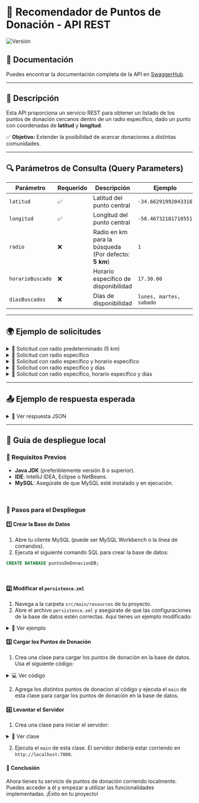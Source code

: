 # 🏥 Recomendador de Puntos de Donación - API REST
![Versión](https://img.shields.io/badge/Versión-1.0.0-brightgreen)

## 📄 Documentación

Puedes encontrar la documentación completa de la API en [SwaggerHub](https://app.swaggerhub.com/apis/THGONZALEZ/API_Recomendacion_de_Puntos_de_Donacion/1.0.0).

---

## 📌 Descripción

Esta API proporciona un servicio REST para obtener un listado de los puntos de donación cercanos dentro de un radio específico, dado un punto con coordenadas de **latitud** y **longitud**.

✅ **Objetivo:** Extender la posibilidad de acercar donaciones a distintas comunidades.

---

## 🔍 Parámetros de Consulta (Query Parameters)

| Parámetro        | Requerido | Descripción                                          | Ejemplo                 |
| ---------------- | --------- | ---------------------------------------------------- | ----------------------- |
| `latitud`        | ✅         | Latitud del punto central                            | `-34.66291992043316`    |
| `longitud`       | ✅         | Longitud del punto central                           | `-58.46732181710551`    |
| `radio`          | ❌         | Radio en km para la búsqueda (Por defecto: **5 km**) | `1`                     |
| `horarioBuscado` | ❌         | Horario específico de disponibilidad                 | `17.30.00`              |
| `diasBuscados`   | ❌         | Días de disponibilidad                               | `lunes, martes, sabado` |

---

## 🌍 Ejemplo de solicitudes
<details>
  <summary>🔹 Solicitud con radio predeterminado (5 km)</summary>

```bash
GET http://localhost:7000/api/recomendadorDePuntos?latitud=-34.66291992043316&longitud=-58.46732181710551
```

</details>

<details>
  <summary>🔹 Solicitud con radio específico</summary>

```bash
GET http://localhost:7000/api/recomendadorDePuntos?latitud=-34.66291992043316&longitud=-58.46732181710551&radio=1000
```

</details>

<details>
  <summary>🔹 Solicitud con radio específico y horario específico</summary>

```bash
GET http://localhost:7000/api/recomendadorDePuntos?latitud=-34.59824563867314&longitud=-58.420012658665414&radio=250&horarioBuscado=23.00.00
```

</details>

<details>
  <summary>🔹 Solicitud con radio específico y días</summary>

```bash
GET http://localhost:7000/api/recomendadorDePuntos?latitud=-34.59824563867314&longitud=-58.420012658665414&radio=250&diasBuscados=lunes
```

</details>

<details>
  <summary>🔹 Solicitud con radio específico, horario específico y días</summary>

```bash
GET http://localhost:7000/api/recomendadorDePuntos?latitud=-34.59824563867314&longitud=-58.420012658665414&radio=250&horarioBuscado=23.00.00&diasBuscados=lunes
```

</details>

---

## 📤 Ejemplo de respuesta esperada


<details>
  <summary>📜 Ver respuesta JSON</summary>

```bash
[
    {
        "activo": true,
        "nombre": "UTN Medrano",
        "puntoGeografico": {
            "latitud": -34.598245638673,
            "longitud": -58.420012658665
        },
        "horaApertura": [
            10,
            0
        ],
        "horaCierre": [
            18,
            0
        ],
        "diasAbierto": [
            "MONDAY",
            "TUESDAY",
            "WEDNESDAY",
            "MONDAY",
            "TUESDAY",
            "WEDNESDAY",
            "THURSDAY",
            "FRIDAY"
        ],
        "id": 1
    },
    {
        "activo": true,
        "nombre": "UTN Pacheco",
        "puntoGeografico": {
            "latitud": -34.455130586427,
            "longitud": -58.624240247031
        },
        "horaApertura": [
            0,
            0
        ],
        "horaCierre": [
            23,
            59
        ],
        "diasAbierto": [
            "SATURDAY",
            "SUNDAY"
        ],
        "id": 3
    }
]
```

</details>

---

## 🚀 Guía de despliegue local

### 📌 Requisitos Previos
- **Java JDK** (preferiblemente versión 8 o superior).
- **IDE**: IntelliJ IDEA, Eclipse o NetBeans.
- **MySQL**: Asegúrate de que MySQL esté instalado y en ejecución.

<br>

### 🔧 Pasos para el Despliegue

#### 1️⃣ Crear la Base de Datos
1. Abre tu cliente MySQL (puede ser MySQL Workbench o la línea de comandos).
2. Ejecuta el siguiente comando SQL para crear la base de datos:

```sql
CREATE DATABASE puntosDeDonacionDB;
```

<br>

#### 2️⃣ Modificar el `persistence.xml`
  1. Navega a la carpeta `src/main/resources` de tu proyecto.
  2. Abre el archivo `persistence.xml` y asegúrate de que las configuraciones de la base de datos estén correctas. Aquí tienes un ejemplo modificado:

<details>
  <summary> 👀 Ver ejemplo </summary>

   ```xml
     <?xml version="1.0" encoding="UTF-8"?>
     <persistence xmlns="http://java.sun.com/xml/ns/persistence"
                  xmlns:xsi="http://www.w3.org/2001/XMLSchema-instance"
                  xsi:schemaLocation="http://java.sun.com/xml/ns/persistence
        http://java.sun.com/xml/ns/persistence/persistence_2_0.xsd"
                  version="2.0">
   
         <persistence-unit name="simple-persistence-unit" transaction-type="RESOURCE_LOCAL">
             <provider>org.hibernate.jpa.HibernatePersistenceProvider</provider>
   
             <properties>
                 <property name="hibernate.archive.autodetection" value="class"/>
                 <property name="hibernate.connection.driver_class" value="com.mysql.jdbc.Driver" />
                 <property name="hibernate.connection.url" value="jdbc:mysql://localhost:3306/puntosDeDonacionDB?serverTimezone=America/Argentina/Buenos_Aires" />
                 <property name="hibernate.connection.username" value="root" />
                 <property name="hibernate.connection.password" value="mysql" />
                 <property name="hibernate.show_sql" value="true"/>
                 <property name="hibernate.format_sql" value="true"/>
                 <property name="use_sql_comments" value="true"/>
                 <property name="hibernate.hbm2ddl.auto" value="update"/>
             </properties>
   
         </persistence-unit>
     </persistence>
```

</details>

#### 3️⃣ Cargar los Puntos de Donación
  1. Crea una clase para cargar los puntos de donación en la base de datos. Usa el siguiente código:

<details>
  <summary> 💻 Ver código </summary>
  
   ```java
   public class CargaDePuntosBD implements WithSimplePersistenceUnit {

       public static void main(String[] args) {
           RepositorioPuntosDonacion repositorioPuntosDonacion = RepositorioPuntosDonacion.builder().build();
           CargaDePuntosBD mainExample = new CargaDePuntosBD();
           mainExample.guardarPuntosDonaciones(repositorioPuntosDonacion);
       }

       private void guardarPuntosDonaciones(IRepositorioPuntosDonacion repositorioPuntosDonacion) {
           List<DayOfWeek> diasAbierto1 = List.of(DayOfWeek.MONDAY, DayOfWeek.TUESDAY, DayOfWeek.WEDNESDAY);
           List<DayOfWeek> diasAbierto2 = List.of(DayOfWeek.MONDAY, DayOfWeek.TUESDAY, DayOfWeek.WEDNESDAY, DayOfWeek.THURSDAY, DayOfWeek.FRIDAY);
           List<DayOfWeek> diasAbierto3 = List.of(DayOfWeek.SATURDAY, DayOfWeek.SUNDAY);

           PuntoDeDonacion puntoDeDonacion1 = PuntoDeDonacion.builder()
               .nombre("UTN Medrano")
               .puntoGeografico(PuntoGeografico.builder().longitud(-58.420012658665414).latitud(-34.59824563867314).build())
               .diasAbierto(diasAbierto1)
               .horaCierre(LocalTime.of(18, 0))
               .horaApertura(LocalTime.of(10, 0))
               .build();

           PuntoDeDonacion puntoDeDonacion2 = PuntoDeDonacion.builder()
               .nombre("UTN Lugano")
               .puntoGeografico(PuntoGeografico.builder().longitud(-58.46798633167874).latitud(-34.65938494882818).build())
               .diasAbierto(diasAbierto2)
               .horaCierre(LocalTime.of(12, 0))
               .horaApertura(LocalTime.of(8, 0))
               .build();

           PuntoDeDonacion puntoDeDonacion3 = PuntoDeDonacion.builder()
               .nombre("UTN Pacheco")
               .puntoGeografico(PuntoGeografico.builder().longitud(-58.62424024703083).latitud(-34.455130586426726).build())
               .diasAbierto(diasAbierto3)
               .horaCierre(LocalTime.of(23, 59))
               .horaApertura(LocalTime.of(0, 0))
               .build();

           withTransaction(() -> {
               repositorioPuntosDonacion.guardar(puntoDeDonacion1);
               repositorioPuntosDonacion.guardar(puntoDeDonacion2);
               repositorioPuntosDonacion.guardar(puntoDeDonacion3);
           });
       }
   }
```

</details>

  2. Agrega los distintos puntos de donacion al código y ejecuta el `main` de esta clase para cargar los puntos de donación en la base de datos.

#### 4️⃣ Levantar el Servidor
  1. Crea una clase para iniciar el servidor:

<details>
  <summary> 📂 Ver clase </summary>

  ```java
     public class RecomendacionDePuntosMain implements WithSimplePersistenceUnit {

         public static void main(String[] args) {
             EncendidoSeguro.inicializar();
             RecomendadorDePuntosDonacionesDonacionesService recomendadorDePuntosDonacionesService = RecomendadorDePuntosDonacionesDonacionesService.builder().build();
             Javalin app = Javalin.create().start(7000);
             new RecomendadorDePuntosDonacionesController(app, recomendadorDePuntosDonacionesService);
         }
     }
```

</details>

  2. Ejecuta el `main` de esta clase. El servidor debería estar corriendo en `http://localhost:7000`.

#### 🎯 Conclusión
Ahora tienes tu servicio de puntos de donación corriendo localmente. Puedes acceder a él y empezar a utilizar las funcionalidades implementadas. ¡Éxito en tu proyecto!

